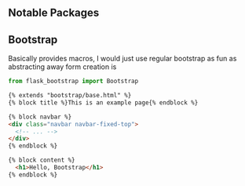 ## Notable Packages

## Bootstrap
Basically provides macros, I would just use regular bootstrap as fun as abstracting away form creation is 
```py
from flask_bootstrap import Bootstrap
```

```html
{% extends "bootstrap/base.html" %}
{% block title %}This is an example page{% endblock %}

{% block navbar %}
<div class="navbar navbar-fixed-top">
  <!-- ... -->
</div>
{% endblock %}

{% block content %}
  <h1>Hello, Bootstrap</h1>
{% endblock %}
```

